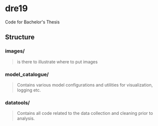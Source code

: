# dre19
Code for Bachelor's Thesis

## Structure

### <b>images/</b>
> is there to illustrate where to put images

### </b>model_catalogue/</b> 
> Contains various model configurations and utilities for visualization, logging etc.

### </b>datatools/</b> 
> Contains all code related to the data collection and cleaning prior to analysis.

